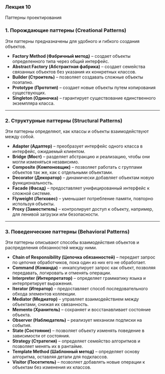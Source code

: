
### Лекция 10
Паттерны проектирования 

### **1. Порождающие паттерны (Creational Patterns)**
Эти паттерны предназначены для удобного и гибкого создания объектов.

- **Factory Method (Фабричный метод)** – создает объекты определенного типа через общий интерфейс.
- **Abstract Factory (Абстрактная фабрика)** – создает семейства связанных объектов без указания их конкретных классов.
- **Builder (Строитель)** – позволяет создавать сложные объекты поэтапно.
- **Prototype (Прототип)** – создает новые объекты путем копирования существующих.
- **Singleton (Одиночка)** – гарантирует существование единственного экземпляра класса.

---

### **2. Структурные паттерны (Structural Patterns)**
Эти паттерны определяют, как классы и объекты взаимодействуют между собой.

- **Adapter (Адаптер)** – преобразует интерфейс одного класса в интерфейс, ожидаемый клиентом.
- **Bridge (Мост)** – разделяет абстракцию и реализацию, чтобы они могли изменяться независимо.
- **Composite (Компоновщик)** – позволяет работать с группами объектов так же, как с отдельными объектами.
- **Decorator (Декоратор)** – динамически добавляет объектам новую функциональность.
- **Facade (Фасад)** – предоставляет унифицированный интерфейс к сложной системе.
- **Flyweight (Легковес)** – уменьшает потребление памяти, повторно используя объекты.
- **Proxy (Заместитель)** – контролирует доступ к объекту, например, для ленивой загрузки или безопасности.

---

### **3. Поведенческие паттерны (Behavioral Patterns)**
Эти паттерны описывают способы взаимодействия объектов и распределения обязанностей между ними.

- **Chain of Responsibility (Цепочка обязанностей)** – передает запрос по цепочке обработчиков, пока один из них его не обработает.
- **Command (Команда)** – инкапсулирует запрос как объект, позволяя передавать, логировать и отменять операции.
- **Interpreter (Интерпретатор)** – определяет грамматику языка и интерпретирует выражения.
- **Iterator (Итератор)** – предоставляет способ последовательного обхода элементов коллекции.
- **Mediator (Медиатор)** – управляет взаимодействием между объектами, снижая их связанность.
- **Memento (Хранитель)** – сохраняет и восстанавливает состояние объекта.
- **Observer (Наблюдатель)** – реализует механизм подписки на события.
- **State (Состояние)** – позволяет объекту изменять поведение в зависимости от состояния.
- **Strategy (Стратегия)** – определяет семейство алгоритмов и позволяет менять их в рантайме.
- **Template Method (Шаблонный метод)** – определяет основу алгоритма, оставляя детали для подклассов.
- **Visitor (Посетитель)** – позволяет добавлять новые операции к объектам без изменения их классов.
